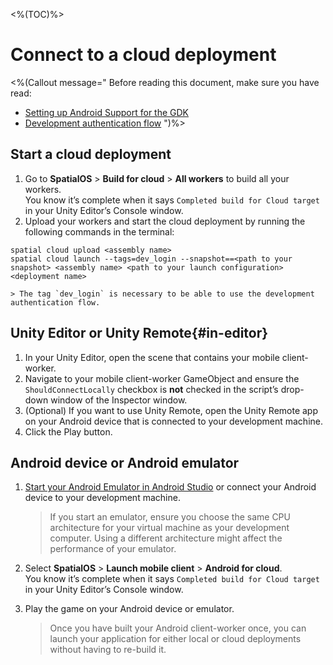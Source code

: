 <%(TOC)%>

# Connect to a cloud deployment

<%(Callout message="
Before reading this document, make sure you have read:

* [Setting up Android Support for the GDK]({{urlRoot}}/reference/mobile/android/setup)
* [Development authentication flow](https://docs.improbable.io/reference/latest/shared/auth/development-authentication)
")%>

## Start a cloud deployment

1. Go to **SpatialOS** > **Build for cloud** > **All workers** to build all your workers. <br/>
You know it’s complete when it says `Completed build for Cloud target` in your Unity Editor’s Console window.
1. Upload your workers and start the cloud deployment by running the following commands in the terminal:
```
spatial cloud upload <assembly name>
spatial cloud launch --tags=dev_login --snapshot==<path to your snapshot> <assembly name> <path to your launch configuration> <deployment name>
```
    > The tag `dev_login` is necessary to be able to use the development authentication flow.

## Unity Editor or Unity Remote{#in-editor}

1. In your Unity Editor, open the scene that contains your mobile client-worker.
1. Navigate to your mobile client-worker GameObject and ensure the `ShouldConnectLocally` checkbox is **not** checked in the script’s drop-down window of the Inspector window.
1. (Optional) If you want to use Unity Remote, open the Unity Remote app on your Android device that is connected to your development machine.
1. Click the Play button.

## Android device or Android emulator

1. [Start your Android Emulator in Android Studio](https://developer.android.com/studio/run/managing-avds) or connect your Android device to your development machine.

    > If you start an emulator, ensure you choose the same CPU architecture for your virtual machine as your development computer. Using a different architecture might affect the performance of your emulator.


1. Select **SpatialOS** > **Launch mobile client** > **Android for cloud**.<br/>
You know it’s complete when it says `Completed build for Cloud target` in your Unity Editor’s Console window.
1. Play the game on your Android device or emulator.

    > Once you have built your Android client-worker once, you can launch your application for either local or cloud deployments without having to re-build it.

